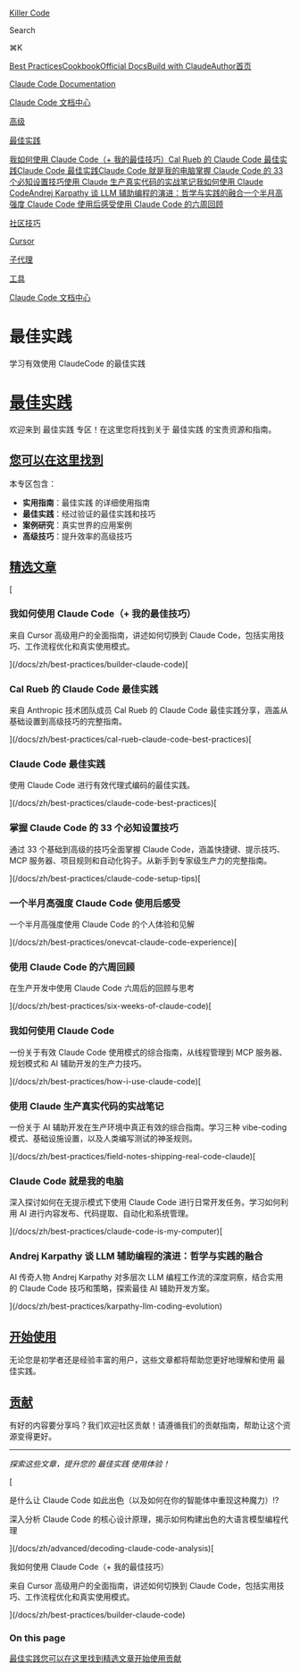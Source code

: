 [Killer Code](/)

Search

⌘K

[Best Practices](/docs)[Cookbook](https://github.com/foreveryh/claude-code-cookbook)[Official Docs](https://claude.ai/code)[Build with Claude](https://www.anthropic.com/learn/build-with-claude)[Author](https://x.com/Stephen4171127)[首页](/docs)

[Claude Code Documentation](/docs/en)

[Claude Code 文档中心](/docs/zh)

[高级](/docs/zh/advanced)

[最佳实践](/docs/zh/best-practices)

[我如何使用 Claude Code（+ 我的最佳技巧）](/docs/zh/best-practices/builder-claude-code)[Cal Rueb 的 Claude Code 最佳实践](/docs/zh/best-practices/cal-rueb-claude-code-best-practices)[Claude Code 最佳实践](/docs/zh/best-practices/claude-code-best-practices)[Claude Code 就是我的电脑](/docs/zh/best-practices/claude-code-is-my-computer)[掌握 Claude Code 的 33 个必知设置技巧](/docs/zh/best-practices/claude-code-setup-tips)[使用 Claude 生产真实代码的实战笔记](/docs/zh/best-practices/field-notes-shipping-real-code-claude)[我如何使用 Claude Code](/docs/zh/best-practices/how-i-use-claude-code)[Andrej Karpathy 谈 LLM 辅助编程的演进：哲学与实践的融合](/docs/zh/best-practices/karpathy-llm-coding-evolution)[一个半月高强度 Claude Code 使用后感受](/docs/zh/best-practices/onevcat-claude-code-experience)[使用 Claude Code 的六周回顾](/docs/zh/best-practices/six-weeks-of-claude-code)

[社区技巧](/docs/zh/community-tips)

[Cursor](/docs/zh/cursor)

[子代理](/docs/zh/sub-agents)

[工具](/docs/zh/tools)

[Claude Code 文档中心](/docs/zh)

# 最佳实践

学习有效使用 ClaudeCode 的最佳实践

# [最佳实践](#最佳实践)

欢迎来到 最佳实践 专区！在这里您将找到关于 最佳实践 的宝贵资源和指南。

## [您可以在这里找到](#您可以在这里找到)

本专区包含：

*   **实用指南**：最佳实践 的详细使用指南
*   **最佳实践**：经过验证的最佳实践和技巧
*   **案例研究**：真实世界的应用案例
*   **高级技巧**：提升效率的高级技巧

## [精选文章](#精选文章)

[

### 我如何使用 Claude Code（+ 我的最佳技巧）

来自 Cursor 高级用户的全面指南，讲述如何切换到 Claude Code，包括实用技巧、工作流程优化和真实使用模式。

](/docs/zh/best-practices/builder-claude-code)[

### Cal Rueb 的 Claude Code 最佳实践

来自 Anthropic 技术团队成员 Cal Rueb 的 Claude Code 最佳实践分享，涵盖从基础设置到高级技巧的完整指南。

](/docs/zh/best-practices/cal-rueb-claude-code-best-practices)[

### Claude Code 最佳实践

使用 Claude Code 进行有效代理式编码的最佳实践。

](/docs/zh/best-practices/claude-code-best-practices)[

### 掌握 Claude Code 的 33 个必知设置技巧

通过 33 个基础到高级的技巧全面掌握 Claude Code，涵盖快捷键、提示技巧、MCP 服务器、项目规则和自动化钩子。从新手到专家级生产力的完整指南。

](/docs/zh/best-practices/claude-code-setup-tips)[

### 一个半月高强度 Claude Code 使用后感受

一个半月高强度使用 Claude Code 的个人体验和见解

](/docs/zh/best-practices/onevcat-claude-code-experience)[

### 使用 Claude Code 的六周回顾

在生产开发中使用 Claude Code 六周后的回顾与思考

](/docs/zh/best-practices/six-weeks-of-claude-code)[

### 我如何使用 Claude Code

一份关于有效 Claude Code 使用模式的综合指南，从线程管理到 MCP 服务器、规划模式和 AI 辅助开发的生产力技巧。

](/docs/zh/best-practices/how-i-use-claude-code)[

### 使用 Claude 生产真实代码的实战笔记

一份关于 AI 辅助开发在生产环境中真正有效的综合指南。学习三种 vibe-coding 模式、基础设施设置，以及人类编写测试的神圣规则。

](/docs/zh/best-practices/field-notes-shipping-real-code-claude)[

### Claude Code 就是我的电脑

深入探讨如何在无提示模式下使用 Claude Code 进行日常开发任务。学习如何利用 AI 进行内容发布、代码提取、自动化和系统管理。

](/docs/zh/best-practices/claude-code-is-my-computer)[

### Andrej Karpathy 谈 LLM 辅助编程的演进：哲学与实践的融合

AI 传奇人物 Andrej Karpathy 对多层次 LLM 编程工作流的深度洞察，结合实用的 Claude Code 技巧和策略，探索最佳 AI 辅助开发方案。

](/docs/zh/best-practices/karpathy-llm-coding-evolution)

## [开始使用](#开始使用)

无论您是初学者还是经验丰富的用户，这些文章都将帮助您更好地理解和使用 最佳实践。

## [贡献](#贡献)

有好的内容要分享吗？我们欢迎社区贡献！请遵循我们的贡献指南，帮助让这个资源变得更好。

* * *

_探索这些文章，提升您的 最佳实践 使用体验！_

[

是什么让 Claude Code 如此出色（以及如何在你的智能体中重现这种魔力）!?

深入分析 Claude Code 的核心设计原理，揭示如何构建出色的大语言模型编程代理

](/docs/zh/advanced/decoding-claude-code-analysis)[

我如何使用 Claude Code（+ 我的最佳技巧）

来自 Cursor 高级用户的全面指南，讲述如何切换到 Claude Code，包括实用技巧、工作流程优化和真实使用模式。

](/docs/zh/best-practices/builder-claude-code)

### On this page

[最佳实践](#最佳实践)[您可以在这里找到](#您可以在这里找到)[精选文章](#精选文章)[开始使用](#开始使用)[贡献](#贡献)